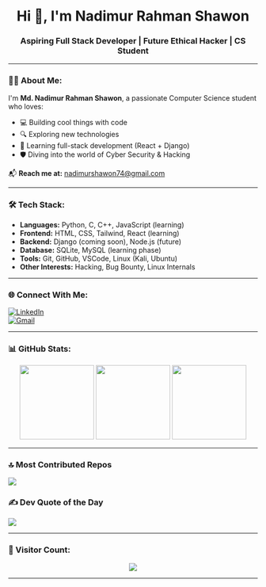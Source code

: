 <h1 align="center">Hi 👋, I'm Nadimur Rahman Shawon</h1>
<h3 align="center">Aspiring Full Stack Developer | Future Ethical Hacker | CS Student</h3>

---

### 👨‍💻 About Me:
I'm **Md. Nadimur Rahman Shawon**, a passionate Computer Science student who loves:
- 💻 Building cool things with code
- 🔍 Exploring new technologies
- 🚀 Learning full-stack development (React + Django)
- 🛡️ Diving into the world of Cyber Security & Hacking

📬 **Reach me at:** nadimurshawon74@gmail.com

---

### 🛠️ Tech Stack:
- **Languages:** Python, C, C++, JavaScript (learning)
- **Frontend:** HTML, CSS, Tailwind, React (learning)
- **Backend:** Django (coming soon), Node.js (future)
- **Database:** SQLite, MySQL (learning phase)
- **Tools:** Git, GitHub, VSCode, Linux (Kali, Ubuntu)
- **Other Interests:** Hacking, Bug Bounty, Linux Internals

---

### 🌐 Connect With Me:
[![LinkedIn](https://img.shields.io/badge/LinkedIn-%230077B5.svg?logo=linkedin&logoColor=white)](https://linkedin.com/in/nadimurshawon74/)  
[![Gmail](https://img.shields.io/badge/Gmail-D14836?logo=gmail&logoColor=white)](mailto:nadimurshawon74@gmail.com)

---

### 📊 GitHub Stats:
<p align="center">
  <img src="https://github-readme-stats.vercel.app/api?username=nadimurshawon&theme=tokyonight&show_icons=true" height="150" />
  <img src="https://github-readme-streak-stats.herokuapp.com/?user=nadimurshawon&theme=tokyonight" height="150" />
  <img src="https://github-readme-stats.vercel.app/api/top-langs/?username=nadimurshawon&layout=compact&theme=tokyonight" height="150" />
</p>

---

### 🔝 Most Contributed Repos
![](https://github-contributor-stats.vercel.app/api?username=nadimurshawon&limit=5&theme=tokyonight)

### ✍️ Dev Quote of the Day
![](https://quotes-github-readme.vercel.app/api?type=horizontal&theme=tokyonight)

---
### 👣 Visitor Count:
<p align="center">
  <img src="https://komarev.com/ghpvc/?username=nadimurshawon&color=blue&style=flat" />
</p>



---

<!-- Made with ❤️ by Nadimur Rahman Shawon -->

